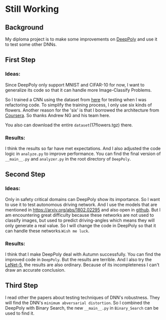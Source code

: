 # Still Working

## Background
My diploma project is to make some improvements on [DeepPoly](https://github.com/eth-sri/eran)
and use it to test some other DNNs.

## First Step

### Ideas:
Since DeepPoly only support MNIST and CIFAR-10 for now, l want to generalize its code so that
it can handle more Image-Classify Problems.

So l trained a CNN using the dataset from [here](http://www.robots.ox.ac.uk/~vgg/data/) for testing when l was refactoring 
code. To simplify the training process, l only use six kinds of flowers. Another reason for the 'six' is
that l borrowed the architecture from [Coursera](https://www.coursera.org/learn/convolutional-neural-networks/home/welcome).
So thanks Andrew NG and his team here.

You also can download the entire `dataset`(17flowers.tgz) there.
### Results:
l think the results so far have met expectations. And l also adjusted the code logic in `analyze.py` to improve performance.
You can find the final version of `__main__.py` and `analyzer.py` in the root directory of `DeepPoly`. 
## Second Step
### Ideas:
Only in safety critical domains can DeepPoly show its importance. So 
l want to use it to test autonomous driving network. And l 
use the models that are mentioned in <https://arxiv.org/abs/1802.02295>
and also open in [github](https://github.com/udacity/self-driving-car).
But l am encountering great difficulty because these networks are not used
to classify images, but used to predict driving-angles which means they will only
generate a real value. So l will change the code in DeepPoly so that it 
can handle these networks.`Wish me luck`.
### Results:
l think that l make DeepPoly deal with Autumn successfully. You can find the improved code in `DeepPoly`.
But the results are terrible. And l also try the [LeNet-5](https://github.com/ganyc717/LeNet), the results are also ordinary. 
Because of its incompleteness l can't draw an accurate conclusion.
## Third Step
l read other the papers about testing techniques of DNN's robustness. They will find the DNN's 
`minimum abversarial distortion`. So l combined the DeepPoly with Binary Search, the new `__main__.py` in `Binary_Search`
can be used to find it.